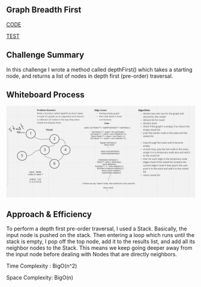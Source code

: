 ## Graph Breadth First

[CODE](../Graph.java)

[TEST](../../../../../test/java/challenges/GraphTest/GraphTest.java)

## Challenge Summary
In this challenge I wrote a method called depthFirst() which takes  a starting node, and returns a list of nodes in depth first (pre-order) traversal.
## Whiteboard Process

![](./graphDepthFirst.JPG)

## Approach & Efficiency

To perform a depth first pre-order traversal, 
I used a Stack. Basically, the input node is pushed on the stack. 
Then entering a loop which runs until the stack is empty, 
I pop off the top node, add it to the results list, 
and add all its neighbor nodes to the Stack. 
This means we keep going deeper away from the input node before dealing with Nodes that are directly neighbors.

Time Complexity : BigO(n^2)

Space Complexity: BigO(n)